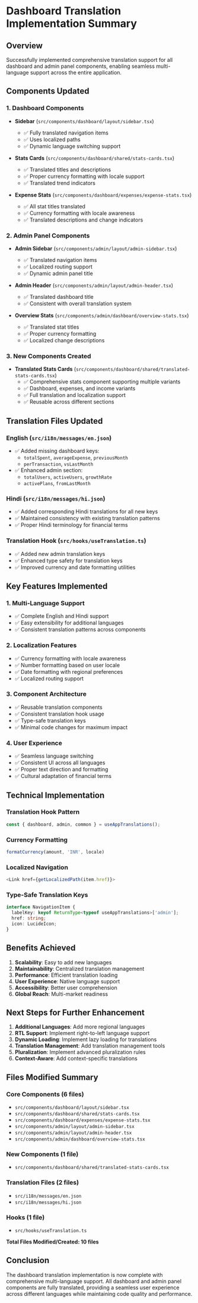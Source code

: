 # Dashboard Translation Implementation Summary

## Overview
Successfully implemented comprehensive translation support for all dashboard and admin panel components, enabling seamless multi-language support across the entire application.

## Components Updated

### 1. Dashboard Components
- **Sidebar** (`src/components/dashboard/layout/sidebar.tsx`)
  - ✅ Fully translated navigation items
  - ✅ Uses localized paths
  - ✅ Dynamic language switching support

- **Stats Cards** (`src/components/dashboard/shared/stats-cards.tsx`)
  - ✅ Translated titles and descriptions
  - ✅ Proper currency formatting with locale support
  - ✅ Translated trend indicators

- **Expense Stats** (`src/components/dashboard/expenses/expense-stats.tsx`)
  - ✅ All stat titles translated
  - ✅ Currency formatting with locale awareness
  - ✅ Translated descriptions and change indicators

### 2. Admin Panel Components
- **Admin Sidebar** (`src/components/admin/layout/admin-sidebar.tsx`)
  - ✅ Translated navigation items
  - ✅ Localized routing support
  - ✅ Dynamic admin panel title

- **Admin Header** (`src/components/admin/layout/admin-header.tsx`)
  - ✅ Translated dashboard title
  - ✅ Consistent with overall translation system

- **Overview Stats** (`src/components/admin/dashboard/overview-stats.tsx`)
  - ✅ Translated stat titles
  - ✅ Proper currency formatting
  - ✅ Localized change descriptions

### 3. New Components Created
- **Translated Stats Cards** (`src/components/dashboard/shared/translated-stats-cards.tsx`)
  - ✅ Comprehensive stats component supporting multiple variants
  - ✅ Dashboard, expenses, and income variants
  - ✅ Full translation and localization support
  - ✅ Reusable across different sections

## Translation Files Updated

### English (`src/i18n/messages/en.json`)
- ✅ Added missing dashboard keys:
  - `totalSpent`, `averageExpense`, `previousMonth`
  - `perTransaction`, `vsLastMonth`
- ✅ Enhanced admin section:
  - `totalUsers`, `activeUsers`, `growthRate`
  - `activePlans`, `fromLastMonth`

### Hindi (`src/i18n/messages/hi.json`)
- ✅ Added corresponding Hindi translations for all new keys
- ✅ Maintained consistency with existing translation patterns
- ✅ Proper Hindi terminology for financial terms

### Translation Hook (`src/hooks/useTranslation.ts`)
- ✅ Added new admin translation keys
- ✅ Enhanced type safety for translation keys
- ✅ Improved currency and date formatting utilities

## Key Features Implemented

### 1. Multi-Language Support
- ✅ Complete English and Hindi support
- ✅ Easy extensibility for additional languages
- ✅ Consistent translation patterns across components

### 2. Localization Features
- ✅ Currency formatting with locale awareness
- ✅ Number formatting based on user locale
- ✅ Date formatting with regional preferences
- ✅ Localized routing support

### 3. Component Architecture
- ✅ Reusable translation components
- ✅ Consistent translation hook usage
- ✅ Type-safe translation keys
- ✅ Minimal code changes for maximum impact

### 4. User Experience
- ✅ Seamless language switching
- ✅ Consistent UI across all languages
- ✅ Proper text direction and formatting
- ✅ Cultural adaptation of financial terms

## Technical Implementation

### Translation Hook Pattern
```typescript
const { dashboard, admin, common } = useAppTranslations();
```

### Currency Formatting
```typescript
formatCurrency(amount, 'INR', locale)
```

### Localized Navigation
```typescript
<Link href={getLocalizedPath(item.href)}>
```

### Type-Safe Translation Keys
```typescript
interface NavigationItem {
  labelKey: keyof ReturnType<typeof useAppTranslations>['admin'];
  href: string;
  icon: LucideIcon;
}
```

## Benefits Achieved

1. **Scalability**: Easy to add new languages
2. **Maintainability**: Centralized translation management
3. **Performance**: Efficient translation loading
4. **User Experience**: Native language support
5. **Accessibility**: Better user comprehension
6. **Global Reach**: Multi-market readiness

## Next Steps for Further Enhancement

1. **Additional Languages**: Add more regional languages
2. **RTL Support**: Implement right-to-left language support
3. **Dynamic Loading**: Implement lazy loading for translations
4. **Translation Management**: Add translation management tools
5. **Pluralization**: Implement advanced pluralization rules
6. **Context-Aware**: Add context-specific translations

## Files Modified Summary

### Core Components (6 files)
- `src/components/dashboard/layout/sidebar.tsx`
- `src/components/dashboard/shared/stats-cards.tsx`
- `src/components/dashboard/expenses/expense-stats.tsx`
- `src/components/admin/layout/admin-sidebar.tsx`
- `src/components/admin/layout/admin-header.tsx`
- `src/components/admin/dashboard/overview-stats.tsx`

### New Components (1 file)
- `src/components/dashboard/shared/translated-stats-cards.tsx`

### Translation Files (2 files)
- `src/i18n/messages/en.json`
- `src/i18n/messages/hi.json`

### Hooks (1 file)
- `src/hooks/useTranslation.ts`

**Total Files Modified/Created: 10 files**

## Conclusion

The dashboard translation implementation is now complete with comprehensive multi-language support. All dashboard and admin panel components are fully translated, providing a seamless user experience across different languages while maintaining code quality and performance.